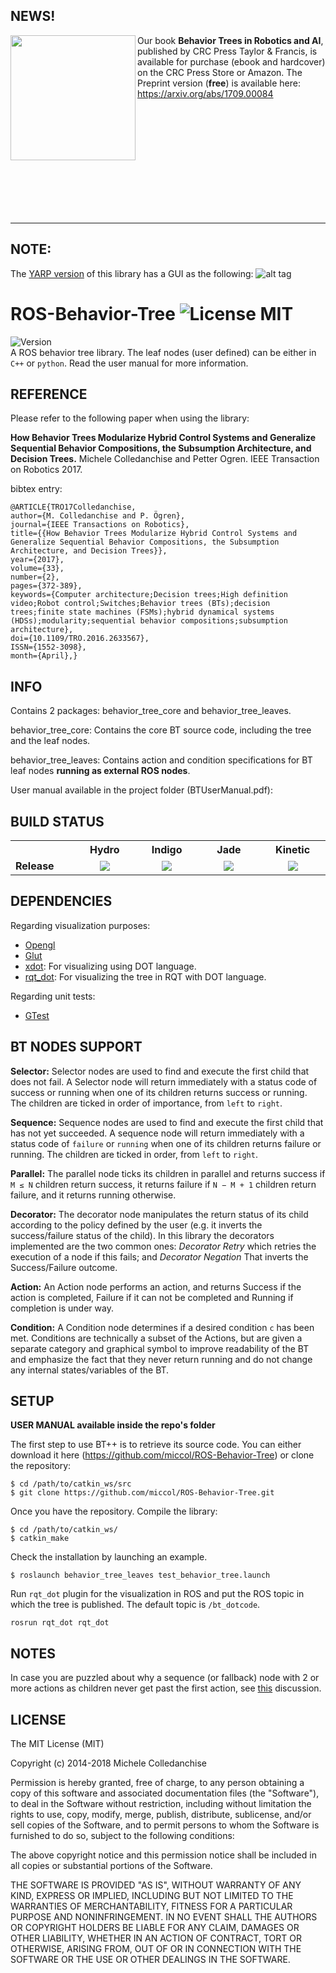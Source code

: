 NEWS!
-----------


<img width="200" align="left" src="http://michelecolledanchise.com/wp-content/uploads/2018/05/btbook.jpg">

Our book **Behavior Trees in Robotics and AI**, published by CRC Press Taylor & Francis, is available for purchase (ebook and hardcover) on the CRC Press Store or Amazon. The Preprint version (**free**) is available here: https://arxiv.org/abs/1709.00084



<br><br><br><br><br><br><br><br><br><br>

-----------


NOTE:
------
The [YARP version](https://github.com/miccol/YARP-Behavior-Trees) of this library has a GUI as the following:
![alt tag](https://github.com/miccol/YARP-Behavior-Trees/blob/master/YARPBTRun.JPG)


ROS-Behavior-Tree ![License MIT](https://img.shields.io/dub/l/vibe-d.svg)
====
![Version](https://img.shields.io/badge/version-v1.3-orange.svg) <br/> 
A ROS behavior tree library. The leaf nodes (user defined) can be either in `C++` or `python`. Read the user manual for more information.

REFERENCE
------------
Please refer to the following paper when using the library:

**How Behavior Trees Modularize Hybrid Control Systems and Generalize Sequential Behavior Compositions, the Subsumption Architecture, and Decision Trees.** Michele Colledanchise and Petter Ogren. IEEE Transaction on Robotics 2017.

bibtex entry:

`@ARTICLE{TRO17Colledanchise,` <br/>
`author={M. Colledanchise and P. Ögren},` <br/>
`journal={IEEE Transactions on Robotics},` <br/>
`title={{How Behavior Trees Modularize Hybrid Control Systems and Generalize Sequential Behavior Compositions, the Subsumption Architecture, and Decision Trees}},` <br/> 
`year={2017},` <br/>
`volume={33},` <br/>
`number={2},` <br/>
`pages={372-389},` <br/>
`keywords={Computer architecture;Decision trees;High definition video;Robot control;Switches;Behavior trees (BTs);decision trees;finite state machines (FSMs);hybrid dynamical systems (HDSs);modularity;sequential behavior compositions;subsumption architecture}, ` <br/>
`doi={10.1109/TRO.2016.2633567},` <br/>
`ISSN={1552-3098},` <br/>
`month={April},}`<br/>

INFO
------------
Contains 2 packages: behavior_tree_core and behavior_tree_leaves.

behavior_tree_core: Contains the core BT source code, including the tree and the leaf nodes.

behavior_tree_leaves: Contains action and condition specifications for BT leaf nodes **running as external ROS nodes**.

User manual available in the project folder (BTUserManual.pdf):




BUILD STATUS
------------

<table align="center">
  <tr>
    <th width="9%" />
    <th width="13%">Hydro</th>
    <th width="13%">Indigo</th>
    <th width="13%">Jade</th>
    <th width="13%">Kinetic</th>
</tr>
    <td><b>Release</b></td>
    <td align="center">
      <img src="http://build.ros.org/view/Jdev/job/Jdev__behavior_tree__ubuntu_trusty_amd64/badge/icon"/>
    </td>
    <td align="center">
      <img src="http://build.ros.org/view/Jdev/job/Jdev__behavior_tree__ubuntu_trusty_amd64/badge/icon"/>
    </td>
    <td align="center">
      <img src="http://build.ros.org/view/Jdev/job/Jdev__behavior_tree__ubuntu_trusty_amd64/badge/icon"/>
    </td>
    <td align="center">
      <img src="http://build.ros.org/view/Jdev/job/Jdev__behavior_tree__ubuntu_trusty_amd64/badge/icon"/>
    </td>
</tr>
</table>

DEPENDENCIES
------------

Regarding visualization purposes:
* [Opengl](https://www.opengl.org/)
* [Glut](https://www.opengl.org/resources/libraries/glut/)
* [xdot](https://github.com/jbohren/xdot): For visualizing using DOT language.
* [rqt_dot](https://github.com/jbohren/rqt_dot): For visualizing the tree in RQT with DOT language.

Regarding unit tests:
* [GTest](https://github.com/google/googletest)

BT NODES SUPPORT
----------------
**Selector:** Selector nodes are used to find and execute the first child that does not fail. A Selector node will return immediately with a status code of success or running when one of its children returns success or running. The children are ticked in order of importance, from `left` to `right`.

**Sequence:** Sequence nodes are used to find and execute the first child that has not yet succeeded. A sequence node will return immediately with a status code of `failure` or `running` when one of its children returns failure or running. The children are ticked in order, from `left` to `right`.

**Parallel:** The parallel node ticks its children in parallel and returns success if `M ≤ N` children return success, it returns failure if `N − M + 1` children return failure, and it returns running otherwise.

**Decorator:** The decorator node manipulates the return status of its child according to the policy defined by the user (e.g. it inverts the success/failure status of the child). In this library the decorators implemented are the two common ones: *Decorator Retry* which retries the execution of a node if this fails; and *Decorator Negation* That inverts the Success/Failure outcome.

**Action:** An Action node performs an action, and returns Success if the action is completed, Failure if it can not be completed and Running if completion is under way.

**Condition:** A Condition node determines if a desired condition `c` has been met. Conditions are technically a subset of the Actions, but are given a separate category and graphical symbol to improve readability of the BT and emphasize the fact that they never return running and do not change any internal states/variables of the BT.





SETUP
-----------
**USER MANUAL available inside the repo's folder**

The first step to use BT++ is to retrieve its source code. You can either download it 
here (https://github.com/miccol/ROS-Behavior-Tree) or clone the repository:

`$ cd /path/to/catkin_ws/src` <br/>
`$ git clone https://github.com/miccol/ROS-Behavior-Tree.git`<br/>

Once you have the repository. Compile the library:

`$ cd /path/to/catkin_ws/` <br/>
`$ catkin_make` <br/>

Check the installation by launching an example.

`$ roslaunch behavior_tree_leaves test_behavior_tree.launch` <br/>

Run `rqt_dot` plugin for the visualization in ROS and put the ROS topic in
which the tree is published. The default topic is `/bt_dotcode`.

```
rosrun rqt_dot rqt_dot
```
NOTES
-------
In case you are puzzled about why a sequence (or fallback) node with 2 or more actions as children never get past the first action, see [this](https://github.com/miccol/ROS-Behavior-Tree/issues/16) discussion.

LICENSE
-------
The MIT License (MIT)

Copyright (c) 2014-2018 Michele Colledanchise

Permission is hereby granted, free of charge, to any person obtaining a copy
of this software and associated documentation files (the "Software"), to deal
in the Software without restriction, including without limitation the rights
to use, copy, modify, merge, publish, distribute, sublicense, and/or sell
copies of the Software, and to permit persons to whom the Software is
furnished to do so, subject to the following conditions:

The above copyright notice and this permission notice shall be included in all
copies or substantial portions of the Software.

THE SOFTWARE IS PROVIDED "AS IS", WITHOUT WARRANTY OF ANY KIND, EXPRESS OR
IMPLIED, INCLUDING BUT NOT LIMITED TO THE WARRANTIES OF MERCHANTABILITY,
FITNESS FOR A PARTICULAR PURPOSE AND NONINFRINGEMENT. IN NO EVENT SHALL THE
AUTHORS OR COPYRIGHT HOLDERS BE LIABLE FOR ANY CLAIM, DAMAGES OR OTHER
LIABILITY, WHETHER IN AN ACTION OF CONTRACT, TORT OR OTHERWISE, ARISING FROM,
OUT OF OR IN CONNECTION WITH THE SOFTWARE OR THE USE OR OTHER DEALINGS IN THE
SOFTWARE.
